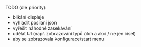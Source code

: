 TODO (dle priority):
 - blikání displeje
 - vyhladit posílání json
 - vyřešit náhodné zasekávání
 - udělat UI (např. zobrazování typů úloh a akcí / ne jen čísel)
 - aby se zobrazovala konfigurace/start menu